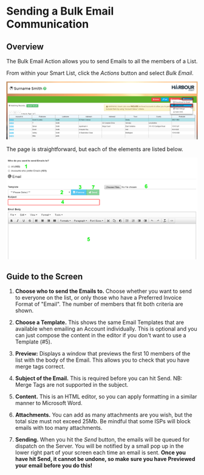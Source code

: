 # Sending a Bulk Email Communication #

## Overview
The Bulk Email Action allows you to send Emails to all the members of a List.  

From within your Smart List, click the *Actions* button and select *Bulk Email*.

![Bulk Email](img/bulkemail1.png)

The page is straightforward, but each of the elements are listed below.

![Bulk Email](img/bulkemail.png)

## Guide to the Screen

1. **Choose who to send the Emails to.**  Choose whether you want to send to everyone on the list, or only those who have a Preferred Invoice Format of "Email".  The number of members that fit both criteria are shown.

2. **Choose a Template.**  This shows the same Email Templates that are available when emailing an Account individually.  This is optional and you can just compose the content in the editor if you don't want to use a Template (#5).

3. **Preview:** Displays a window that previews the first 10 members of the list with the body of the Email.  This allows you to check that you have merge tags correct.

4. **Subject of the Email.**  This is required before you can hit Send.  NB: Merge Tags are not supported in the subject.

5.  **Content.**  This is an HTML editor, so you can apply formatting in a similar manner to Microsoft Word.  

6. **Attachments.**  You can add as many attachments are you wish, but the total size must not exceed 25Mb.  Be mindful that some ISPs will block emails with too many attachments.

7. **Sending.**  When you hit the *Send* button, the emails will be queued for dispatch on the Server.  You will be notified by a small pop up in the lower right part of your screen each time an email is sent.  **Once you have hit Send, it cannot be undone, so make sure you have Previewed your email before you do this!**